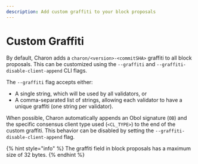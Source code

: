 ```yaml
---
description: Add custom graffiti to your block proposals
---
```


# Custom Graffiti

By default, Charon adds a `charon/<version>-<commitSHA>` graffiti to all block proposals. This can be customized using the `--graffiti` and `--graffiti-disable-client-append` CLI flags.

The `--graffiti` flag accepts either:

* A single string, which will be used by all validators, or
* A comma-separated list of strings, allowing each validator to have a unique graffiti (one string per validator).

When possible, Charon automatically appends an Obol signature (`OB`) and the specific consensus client type used  (`<CL_TYPE>`) to the end of the custom graffiti. This behavior can be disabled by setting the `--graffiti-disable-client-append` flag.

{% hint style="info" %}
The graffiti field in block proposals has a maximum size of 32 bytes.
{% endhint %}
